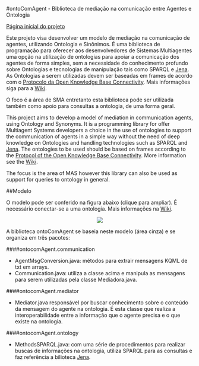 #ontoComAgent - Biblioteca de mediação na comunicação entre Agentes e Ontologia


[Página inicial do projeto](http://fabiosperotto.github.com/ontoComAgent/)

Este projeto visa desenvolver um modelo de mediação na comunicação de agentes, utilizando Ontologia e Sinônimos. É uma biblioteca de programação para oferecer aos desenvolvedores de Sistemas Multiagentes uma opção na utilização de ontologias para apoiar a comunicação dos agentes de forma simples, sem a necessidade do conhecimento profundo sobre Ontologias e tecnologias de manipulação tais como SPARQL e [Jena](http://jena.apache.org/). As Ontologias a serem utilizadas devem ser baseadas em frames de acordo com o [Protocolo da Open Knowledge Base Connectivity](http://www.ai.sri.com/~okbc/). Mais informações siga para a [Wiki](https://github.com/fabiosperotto/ontoComAgent/wiki).

O foco é a área de SMA entretanto esta biblioteca pode ser utilizada também como apoio para consultas a ontologia, de uma forma geral.


This project aims to develop a model of mediation in communication agents, using Ontology and Synonyms. It is a programming library for offer Multiagent Systems developers a choice in the use of ontologies to support the communication of agents in a simple way without the need of deep knowledge on Ontologies and handling technologies such as SPARQL and [Jena](http://jena.apache.org/). The ontologies to be used should be based on frames according to the [Protocol of the Open Knowledge Base Connectivity](http://www.ai.sri.com/~okbc/). More information see the [Wiki](https://github.com/fabiosperotto/ontoComAgent/wiki).

The focus is the area of MAS however this library can also be used as support for queries to ontology in general.



##Modelo

O modelo pode ser conferido na figura abaixo (clique para ampliar). É necessário conectar-se a uma ontologia. Mais informações na [Wiki](https://github.com/fabiosperotto/ontoComAgent/wiki).

<div align="center"><a href="http://img210.imageshack.us/img210/3405/diagramaaplicacao.png" target=_blank><img src="http://www.makeathumbnail.com/thumbnails/image143018.png"></a></div>

A biblioteca ontoComAgent se baseia neste modelo (área cinza) e se organiza em três pacotes:

####ontocomAgent.communication

- AgentMsgConversion.java: métodos para extrair mensagens KQML de txt em arrays.
- Communication.java: utiliza a classe acima e manipula as mensagens para serem utilizadas pela classe Mediadora.java.

####ontocomAgent.mediator
- Mediator.java responsável por buscar conhecimento sobre o conteúdo da mensagem do agente na ontologia. É esta classe que realiza a interoperabilidade entre a informação que o agente precisa e o que existe na ontologia.

####ontocomAgent.ontology

- MethodsSPARQL.java: com uma série de procedimentos para realizar buscas de informações na ontologia, utiliza SPARQL para as consultas e faz referência a bilioteca [Jena](http://jena.apache.org/).
